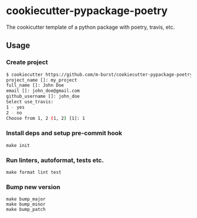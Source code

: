 # cookiecutter-pypackage-poetry

The cookicutter template of a python package with poetry, travis, etc.

## Usage

### Create project

```bash
$ cookiecutter https://github.com/m-burst/cookiecutter-pypackage-poetry
project_name []: my_project
full_name []: John Doe
email []: john_doe@gmail.com
github_username []: john_doe
Select use_travis:
1 - yes
2 - no
Choose from 1, 2 (1, 2) [1]: 1
```

### Install deps and setup pre-commit hook

    make init

### Run linters, autoformat, tests etc.

    make format lint test

### Bump new version

    make bump_major
    make bump_minor
    make bump_patch
